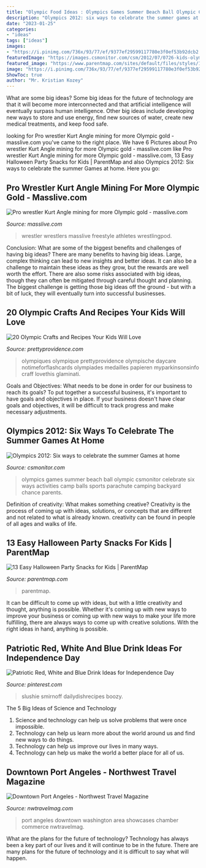 ```yaml
---
title: "Olympic Food Ideas : Olympics Games Summer Beach Ball Olympic Csmonitor Celebrate Six Ways Activities Camp Balls Sports Parachute Camping Backyard Chance Parents"
description: "Olympics 2012: six ways to celebrate the summer games at home"
date: "2023-01-25"
categories:
- "ideas"
tags: ["ideas"]
images:
- "https://i.pinimg.com/736x/93/77/ef/9377ef29599117780e3f0ef53b92dcb2.jpg"
featuredImage: "https://images.csmonitor.com/csm/2012/07/0726-kids-olympics.jpg?alias=standard_900x600"
featured_image: "https://www.parentmap.com/sites/default/files/styles/1180x660_scaled_cropped/public/2017-10/snacks_pager_12.jpg?itok=PHYBpNQ8"
image: "https://i.pinimg.com/736x/93/77/ef/9377ef29599117780e3f0ef53b92dcb2.jpg"
ShowToc: true
author: "Mr. Kristian Kozey"
---
```



What are some big ideas?
Some big ideas for the future of technology are that it will become more interconnected and that artificial intelligence will eventually surpass human intelligence. Other big ideas include developing new ways to store and use energy, find new sources of water, create new medical treatments, and keep food safe.

	

		
looking for Pro wrestler Kurt Angle mining for more Olympic gold - masslive.com you've came to the right place. We have 6 Pictures about Pro wrestler Kurt Angle mining for more Olympic gold - masslive.com like Pro wrestler Kurt Angle mining for more Olympic gold - masslive.com, 13 Easy Halloween Party Snacks for Kids | ParentMap and also Olympics 2012: Six ways to celebrate the summer Games at home. Here you go:
		
    
## Pro Wrestler Kurt Angle Mining For More Olympic Gold - Masslive.com

<img loading=lazy src="https://www.masslive.com/resizer/2IIf1K1fTcTm1GKbj_Lzri4FhrE=/1280x0/smart/advancelocal-adapter-image-uploads.s3.amazonaws.com/image.masslive.com/home/mass-media/width2048/img/sports_impact/photo/angle1jpg-ec7c507021a3a73f.jpg" onerror="this.onerror=null;this.src='https://tse3.mm.bing.net/th?id=OIP.hviLHCIbA3l2oCAlW3fHKwHaKP&amp;pid=15.1';" alt="Pro wrestler Kurt Angle mining for more Olympic gold - masslive.com">

_Source: masslive.com_

>wrestler wrestlers masslive freestyle athletes wrestlingpod. 

	

Conclusion: What are some of the biggest benefits and challenges of having big ideas?
There are many benefits to having big ideas. Large, complex thinking can lead to new insights and better ideas. It can also be a challenge to maintain these ideas as they grow, but the rewards are well worth the effort. There are also some risks associated with big ideas, though they can often be mitigated through careful thought and planning. The biggest challenge is getting those big ideas off the ground - but with a bit of luck, they will eventually turn into successful businesses.

    
## 20 Olympic Crafts And Recipes Your Kids Will Love

<img loading=lazy src="http://prettyprovidence.com/wp-content/uploads/2014/02/olympics2014031.jpg" onerror="this.onerror=null;this.src='https://tse4.mm.bing.net/th?id=OIP.GbMnd7DS2IpCWfJyRzXUSQHaJ-&amp;pid=15.1';" alt="20 Olympic Crafts and Recipes Your Kids Will Love">

_Source: prettyprovidence.com_

>olympiques olympique prettyprovidence olympische daycare notimeforflashcards olympiades medailles papieren myparkinsonsinfo craff lovethis glaminati. 

	

Goals and Objectives: What needs to be done in order for our business to reach its goals?
To put together a successful business, it's important to have goals and objectives in place. If your business doesn't have clear goals and objectives, it will be difficult to track progress and make necessary adjustments.

    
## Olympics 2012: Six Ways To Celebrate The Summer Games At Home

<img loading=lazy src="https://images.csmonitor.com/csm/2012/07/0726-kids-olympics.jpg?alias=standard_900x600" onerror="this.onerror=null;this.src='https://tse1.mm.bing.net/th?id=OIP.HUb2Yr6hFTlJR1eGb3ndMQHaE8&amp;pid=15.1';" alt="Olympics 2012: Six ways to celebrate the summer Games at home">

_Source: csmonitor.com_

>olympics games summer beach ball olympic csmonitor celebrate six ways activities camp balls sports parachute camping backyard chance parents. 

	

Definition of creativity: What makes something creative?
Creativity is the process of coming up with ideas, solutions, or concepts that are different and not related to what is already known. creativity can be found in people of all ages and walks of life.

    
## 13 Easy Halloween Party Snacks For Kids | ParentMap

<img loading=lazy src="https://www.parentmap.com/sites/default/files/styles/1180x660_scaled_cropped/public/2017-10/snacks_pager_12.jpg?itok=PHYBpNQ8" onerror="this.onerror=null;this.src='https://tse4.mm.bing.net/th?id=OIP.RCgfVboh5-R412VMp-sTmAHaEJ&amp;pid=15.1';" alt="13 Easy Halloween Party Snacks for Kids | ParentMap">

_Source: parentmap.com_

>parentmap. 

	

It can be difficult to come up with ideas, but with a little creativity and thought, anything is possible. Whether it's coming up with new ways to improve your business or coming up with new ways to make your life more fulfilling, there are always ways to come up with creative solutions. With the right ideas in hand, anything is possible.

    
## Patriotic Red, White And Blue Drink Ideas For Independence Day

<img loading=lazy src="https://i.pinimg.com/736x/93/77/ef/9377ef29599117780e3f0ef53b92dcb2.jpg" onerror="this.onerror=null;this.src='https://tse2.mm.bing.net/th?id=OIP.eCWR19KWeKhvwH2RNpoTigHaLL&amp;pid=15.1';" alt="Patriotic Red, White and Blue Drink Ideas for Independence Day">

_Source: pinterest.com_

>slushie smirnoff dailydishrecipes boozy. 

	

The 5 Big Ideas of Science and Technology
1. Science and technology can help us solve problems that were once impossible.
2. Technology can help us learn more about the world around us and find new ways to do things.
3. Technology can help us improve our lives in many ways.
4. Technology can help us make the world a better place for all of us.

    
## Downtown Port Angeles - Northwest Travel Magazine

<img loading=lazy src="http://nwtravelmag.com/wp-content/uploads/2014/06/PAChamber-696x529.jpg" onerror="this.onerror=null;this.src='https://tse2.mm.bing.net/th?id=OIP.46irnCithFbaq4khYUdjBwHaFo&amp;pid=15.1';" alt="Downtown Port Angeles - Northwest Travel Magazine">

_Source: nwtravelmag.com_

>port angeles downtown washington area showcases chamber commerce nwtravelmag. 

	

What are the plans for the future of technology?
Technology has always been a key part of our lives and it will continue to be in the future. There are many plans for the future of technology and it is difficult to say what will happen.

